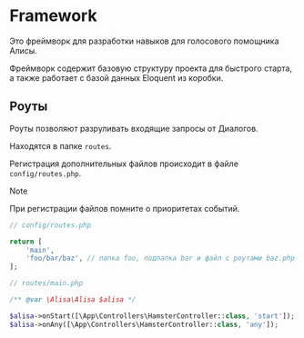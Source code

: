 # Framework

Это фреймворк для разработки навыков для голосового помощника Алисы.

Фреймворк содержит базовую структуру проекта для быстрого старта, а также работает с базой данных Eloquent из коробки.

## Роуты

Роуты позволяют разруливать входящие запросы от Диалогов.

Находятся в папке `routes`.

Регистрация дополнительных файлов происходит в файле `config/routes.php`.

> [!NOTE]
> При регистрации файлов помните о приоритетах событий.
>

```php
// config/routes.php

return [
    'main',
    'foo/bar/baz', // папка foo, подпапка bar и файл с роутами baz.php
];
```

```php
// routes/main.php

/** @var \Alisa\Alisa $alisa */

$alisa->onStart([\App\Controllers\HamsterController::class, 'start']);
$alisa->onAny([\App\Controllers\HamsterController::class, 'any']);
```

